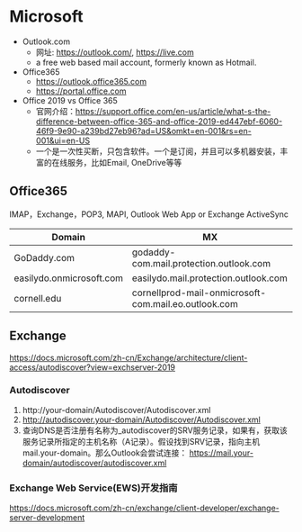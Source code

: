 # Microsoft
- Outlook.com
  - 网址: https://outlook.com/, https://live.com
  - a free web based mail account, formerly known as Hotmail.
- Office365
  - https://outlook.office365.com
  - https://portal.office.com
- Office 2019 vs Office 365
  - 官网介绍：https://support.office.com/en-us/article/what-s-the-difference-between-office-365-and-office-2019-ed447ebf-6060-46f9-9e90-a239bd27eb96?ad=US&omkt=en-001&rs=en-001&ui=en-US
  - 一个是一次性买断，只包含软件。一个是订阅，并且可以多机器安装，丰富的在线服务，比如Email, OneDrive等等
## Office365
IMAP，Exchange，POP3, MAPI, Outlook Web App or Exchange ActiveSync

Domain|MX
-|-
GoDaddy.com | godaddy-com.mail.protection.outlook.com
easilydo.onmicrosoft.com | easilydo.mail.protection.outlook.com
cornell.edu | cornellprod-mail-onmicrosoft-com.mail.eo.outlook.com
## Exchange
https://docs.microsoft.com/zh-cn/Exchange/architecture/client-access/autodiscover?view=exchserver-2019
### Autodiscover
1. http://your-domain/Autodiscover/Autodiscover.xml
2. http://autodiscover.your-domain/Autodiscover/Autodiscover.xml
3. 查询DNS是否注册有名称为_autodiscover的SRV服务记录，如果有，获取该服务记录所指定的主机名称（A记录）。假设找到SRV记录，指向主机mail.your-domain。那么Outlook会尝试连接：
https://mail.your-domain/autodiscover/autodiscover.xml
### Exchange Web Service(EWS)开发指南
https://docs.microsoft.com/zh-cn/exchange/client-developer/exchange-server-development
